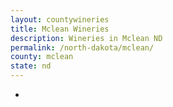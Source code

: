 ```yaml
---
layout: countywineries
title: Mclean Wineries
description: Wineries in Mclean ND
permalink: /north-dakota/mclean/
county: mclean
state: nd
---
```

-
